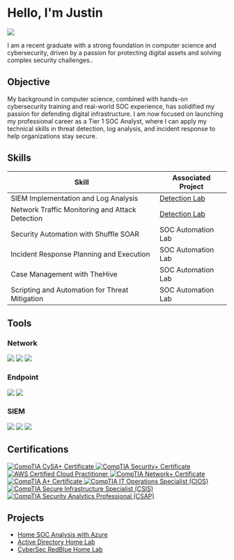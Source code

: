 # Hello, I'm Justin
<a href="https://www.linkedin.com/in/justin-rwiririza">
  <img src="https://img.shields.io/badge/-LinkedIn-0072b1?&style=for-the-badge&logo=linkedin&logoColor=white" />
</a>




I am a recent graduate with a strong foundation in computer science and cybersecurity, driven by a passion for protecting digital assets and solving complex security challenges..

## Objective


My background in computer science, combined with hands-on cybersecurity training and real-world SOC experience, has solidified my passion for defending digital infrastructure. I am now focused on launching my professional career as a Tier 1 SOC Analyst, where I can apply my technical skills in threat detection, log analysis, and incident response to help organizations stay secure.

## Skills

| Skill                                         | Associated Project         |
|-----------------------------------------------|----------------------------|
| SIEM Implementation and Log Analysis          | <a href="https://google.com">Detection Lab</a>|
| Network Traffic Monitoring and Attack Detection | <a href="https://google.com">Detection Lab</a>|
| Security Automation with Shuffle SOAR         | SOC Automation Lab|
| Incident Response Planning and Execution      | SOC Automation Lab|
| Case Management with TheHive                  | SOC Automation Lab|
| Scripting and Automation for Threat Mitigation | SOC Automation Lab|

## Tools

### Network
<div>
    <img src="https://img.shields.io/badge/-Wireshark-1679A7?&style=for-the-badge&logo=Wireshark&logoColor=white" />
    <img src="https://img.shields.io/badge/-Suricata-EF3B2D?&style=for-the-badge&logo=Suricata&logoColor=white" />
    <img src="https://img.shields.io/badge/-Zeek-777BB4?&style=for-the-badge&logo=Zeek&logoColor=white" />
</div>

### Endpoint
<div>
    <img src="https://img.shields.io/badge/-Microsoft_Defender_for_Endpoint-00A4EF?&style=for-the-badge&logo=Microsoft&logoColor=white" />
    <img src="https://img.shields.io/badge/-Velociraptor-4B275F?&style=for-the-badge&logo=Velociraptor&logoColor=white" />
</div>

### SIEM
<div>
    <img src="https://img.shields.io/badge/-Microsoft_Sentinel-0078D4?&style=for-the-badge&logo=Microsoft&logoColor=white" />
    <img src="https://img.shields.io/badge/-Splunk-000000?&style=for-the-badge&logo=Splunk&logoColor=white" />
    <img src="https://img.shields.io/badge/-Elastic-005571?&style=for-the-badge&logo=Elastic&logoColor=white" />
</div>

## Certifications

<div>
<a href="https://www.credly.com/earner/earned/badge/3ed42ae9-0ba8-4b5a-929c-9e2da72c21b5" target="_blank" rel="noopener noreferrer">
  <img src="https://img.shields.io/badge/-CySA%2B-228B22?&style=for-the-badge&logo=CompTIA&logoColor=white" alt="CompTIA CySA+ Certificate" />
</a>

<a href="https://www.credly.com/earner/earned/badge/3ed42ae9-0ba8-4b5a-929c-9e2da72c21b5" target="_blank" rel="noopener noreferrer">
  <img src="https://img.shields.io/badge/-Security%2B-DC143C?&style=for-the-badge&logo=CompTIA&logoColor=white" alt="CompTIA Security+ Certificate" />
</a>

<a href="https://www.credly.com/earner/earned/badge/91b0d70e-3e3f-4174-9c41-eafd976f0ada" target="_blank" rel="noopener noreferrer">
  <img src="https://img.shields.io/badge/-AWS%20Cloud%20Practitioner-FF9900?&style=for-the-badge&logo=amazon-aws&logoColor=white" alt="AWS Certified Cloud Practitioner" />
</a>

<a href="https://www.credly.com/earner/earned/badge/9f88c065-fb2c-4f2f-8351-34214d754ddc" target="_blank" rel="noopener noreferrer">
  <img src="https://img.shields.io/badge/-Network%2B-FF4500?&style=for-the-badge&logo=CompTIA&logoColor=white" alt="CompTIA Network+ Certificate" />
</a>

<a href="https://www.credly.com/earner/earned/badge/24efda39-1852-4c00-88bc-0b3596c02e60" target="_blank" rel="noopener noreferrer">
  <img src="https://img.shields.io/badge/-CompTIA%20A%2B-8B0000?&style=for-the-badge&logo=CompTIA&logoColor=white" alt="CompTIA A+ Certificate" />
</a>

<a href="https://www.credly.com/earner/earned/badge/ab5bbe2d-44d7-4d62-a7f3-c874df195bd1" target="_blank" rel="noopener noreferrer">
  <img src="https://img.shields.io/badge/-CIOS%20(IT%20Operations%20Specialist)-1E90FF?&style=for-the-badge&logo=CompTIA&logoColor=white" alt="CompTIA IT Operations Specialist (CIOS)" />
</a>

<a href="https://www.credly.com/earner/earned/badge/144499c9-9668-4667-9392-da54599db525" target="_blank" rel="noopener noreferrer">
  <img src="https://img.shields.io/badge/-CSIS%20(Secure%20Infrastructure%20Specialist)-4B0082?&style=for-the-badge&logo=CompTIA&logoColor=white" alt="CompTIA Secure Infrastructure Specialist (CSIS)" />
</a>

<a href="https://www.credly.com/earner/earned/badge/d6552e1a-370a-424a-921b-bcba151f289a" target="_blank" rel="noopener noreferrer">
  <img src="https://img.shields.io/badge/-CSAP%20(Security%20Analytics%20Professional)-2F4F4F?&style=for-the-badge&logo=CompTIA&logoColor=white" alt="CompTIA Security Analytics Professional (CSAP)" />
</a>


  
## Projects
  - [Home SOC Analysis with Azure](https://github.com/Justinrwiririza/Home-SOC-Analysis-with-Azure/tree/main)
  - [Active Directory Home Lab](https://github.com/Justinrwiririza/Home-SOC-Analysis-with-Azure/tree/main)
  - [CyberSec RedBlue Home Lab](https://github.com/Justinrwiririza/Home-SOC-Analysis-with-Azure/tree/main)




